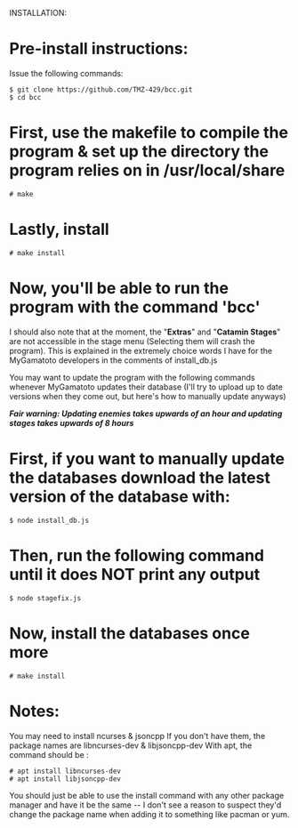 INSTALLATION:

# Pre-install instructions:
Issue the following commands:
```
$ git clone https://github.com/TMZ-429/bcc.git
$ cd bcc
```

# First, use the makefile to compile the program & set up the directory the program relies on in /usr/local/share
```
# make
```
# Lastly, install

```
# make install
```

# Now, you'll be able to run the program with the command 'bcc'

I should also note that at the moment, the "**Extras**" and "**Catamin Stages**" are not accessible in the stage menu (Selecting them will crash the program).
This is explained in the extremely choice words I have for the MyGamatoto developers in the comments of install_db.js

You may want to update the program with the following commands whenever MyGamatoto updates their database (I'll try to upload up to date versions when they come out, but here's how to manually update anyways)

***Fair warning: Updating enemies takes upwards of an hour and updating stages takes upwards of 8 hours***

# First, if you want to manually update the databases download the latest version of the database with:
```
$ node install_db.js
```
# Then, run the following command until it does NOT print any output
```
$ node stagefix.js
```
# Now, install the databases once more
```
# make install
```

# Notes:
You may need to install ncurses & jsoncpp
If you don't have them, the package names are libncurses-dev & libjsoncpp-dev
With apt, the command should be :
```
# apt install libncurses-dev
# apt install libjsoncpp-dev
```
You should just be able to use the install command with any other package manager and have it be the same -- I don't see a reason to suspect they'd change the package name when adding it to something like pacman or yum.
